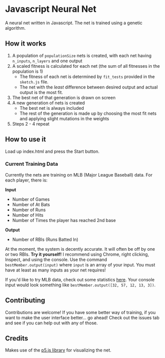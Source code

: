 # Javascript Neural Net
A neural net written in Javascript. The net is trained using a genetic algorithm.

## How it works
1. A population of `populationSize` nets is created, with each net having `n_inputs`, `n_layers` and one output
2. A scaled fitness is calculated for each net (the sum of all fitnesses in the population is 1)
    * The fitness of each net is determined by `fit_tests` provided in the `sketch.js` file.
    * The net with the _least_ difference between desired output and actual output is the most fit.
3. The best net of that generation is drawn on screen
4. A new generation of nets is created
    * The best net is always included
    * The rest of the generation is made up by choosing the most fit nets and applying slight mutations in the weights
5. Steps 2 - 4 repeat

## How to use it
Load up index.html and press the Start button.
### Current Training Data
Currently the nets are training on MLB (Major League Baseball) data. For each player, there is:

**Input**
* Number of Games
* Number of At Bats
* Number of Runs
* Number of Hits
* Number of Times the player has reached 2nd base

**Output**
* Number of RBIs (Runs Batted In)

At the moment, the system is decently accurate. It will often be off by one or two RBIs.
**Try it yourself!**
I recommend using Chrome, right clicking, Inspect, and using the console. Use the command `bestMember.output(input)` where `input` is an array of your input. You must have at least as many inputs as your net requires!

If you'd like to try MLB data, check out some statistics [here](http://newyork.yankees.mlb.com/stats/sortable.jsp?c_id=nyy#playerType=ALL). Your console input would look something like `bestMember.output([32, 57, 12, 13, 3])`.

## Contributing
Contributions are welcome! If you have some better way of training, if you want to make the user interface better... go ahead!
Check out the issues tab and see if you can help out with any of those.

## Credits
Makes use of the [p5.js library](https://p5js.org) for visualizing the net.
